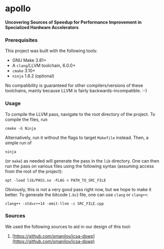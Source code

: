 # apollo

**Uncovering Sources of Speedup for Performance Improvement in Specialized Hardware Accelerators**

### Prerequisites

This project was built with the following tools:

 + GNU Make 3.81+ 
 + A `clang`/LLVM toolchain, 6.0.0+
 + `cmake` 3.10+
 + `ninja` 1.8.2 (optional)

No compatibility is guaranteed for other compilers/versions of these toolchains, mainly because LLVM is fairly backwards-incompatible. :-)

### Usage

To compile the LLVM pass, navigate to the root directory of the project. To compile the files, run

    cmake -G Ninja

Alternatively, run it without the flags to target `Makefile` instead. Then, a simple run of

    ninja
  
(or `make`) as needed will generate the pass in the `lib` directory. One can then run the pass on various files using the following syntax (assuming access from the root of the project):

    opt -load lib/PASS.so -FLAG < PATH_TO_SRC_FILE
  
Obviously, this is not a very good pass right now, but we hope to make it better. To generate the bitcode (`.bc`) file, one can use `clang` or `clang++`:

    clang++ -std=c++14 -emit-llvm -c SRC_FILE.cpp

### Sources

We used the following sources to aid in our design of this tool:

1. [https://github.com/smanilov/icsa-dswp](https://github.com/smanilov/icsa-dswp)